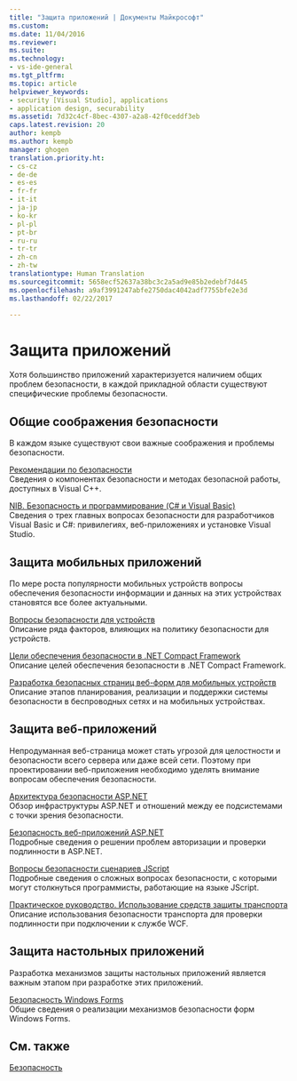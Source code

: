 ```yaml
---
title: "Защита приложений | Документы Майкрософт"
ms.custom: 
ms.date: 11/04/2016
ms.reviewer: 
ms.suite: 
ms.technology:
- vs-ide-general
ms.tgt_pltfrm: 
ms.topic: article
helpviewer_keywords:
- security [Visual Studio], applications
- application design, securability
ms.assetid: 7d32c4cf-8bec-4307-a2a8-42f0ceddf3eb
caps.latest.revision: 20
author: kempb
ms.author: kempb
manager: ghogen
translation.priority.ht:
- cs-cz
- de-de
- es-es
- fr-fr
- it-it
- ja-jp
- ko-kr
- pl-pl
- pt-br
- ru-ru
- tr-tr
- zh-cn
- zh-tw
translationtype: Human Translation
ms.sourcegitcommit: 5658ecf52637a38bc3c2a5ad9e85b2edebf7d445
ms.openlocfilehash: a9af3991247abfe2750dac4042adf7755bfe2e3d
ms.lasthandoff: 02/22/2017

---
```

# <a name="securing-applications"></a>Защита приложений
Хотя большинство приложений характеризуется наличием общих проблем безопасности, в каждой прикладной области существуют специфические проблемы безопасности.  
  
## <a name="general-security-considerations"></a>Общие соображения безопасности  
 В каждом языке существуют свои важные соображения и проблемы безопасности.  
  
 [Рекомендации по безопасности](/visual-cpp/top/security-best-practices-for-cpp)  
 Сведения о компонентах безопасности и методах безопасной работы, доступных в Visual C++.  
  
 [NIB. Безопасность и программирование (C# и Visual Basic)](http://msdn.microsoft.com/en-us/227e2863-cf09-4c28-9611-bcd82be5e994)  
 Сведения о трех главных вопросах безопасности для разработчиков Visual Basic и C#: привилегиях, веб-приложениях и установке Visual Studio.  
  
## <a name="securing-mobile-applications"></a>Защита мобильных приложений  
 По мере роста популярности мобильных устройств вопросы обеспечения безопасности информации и данных на этих устройствах становятся все более актуальными.  
  
 [Вопросы безопасности для устройств](http://msdn.microsoft.com/en-us/45fab484-8718-452e-8210-04fda3c6cb87)  
 Описание ряда факторов, влияющих на политику безопасности для устройств.  
  
 [Цели обеспечения безопасности в .NET Compact Framework](http://msdn.microsoft.com/en-us/64ac2770-e2bc-40a3-abbf-56c8a2c0e364)  
 Описание целей обеспечения безопасности в .NET Compact Framework.  
  
 [Разработка безопасных страниц веб-форм для мобильных устройств](http://msdn.microsoft.com/en-us/b69727c1-f81f-4221-a116-8f92f769365f)  
 Описание этапов планирования, реализации и поддержки системы безопасности в беспроводных сетях и на мобильных устройствах.  
  
## <a name="securing-web-applications"></a>Защита веб-приложений  
 Непродуманная веб-страница может стать угрозой для целостности и безопасности всего сервера или даже всей сети. Поэтому при проектировании веб-приложения необходимо уделять внимание вопросам обеспечения безопасности.  
  
 [Архитектура безопасности ASP.NET](http://msdn.microsoft.com/Library/c34d6f4f-f64d-4697-bd32-02dd2ddf726f)  
 Обзор инфраструктуры ASP.NET и отношений между ее подсистемами с точки зрения безопасности.  
  
 [Безопасность веб-приложений ASP.NET](http://msdn.microsoft.com/Library/658d0430-1644-4744-b52d-08b0d6fcacb8)  
 Подробные сведения о решении проблем авторизации и проверки подлинности в ASP.NET.  
  
 [Вопросы безопасности сценариев JScript](http://msdn.microsoft.com/en-us/8572efc9-071a-472d-a1a4-f0a3b42644c1)  
 Подробные сведения о сложных вопросах безопасности, с которыми могут столкнуться программисты, работающие на языке JScript.  
  
 [Практическое руководство. Использование средств защиты транспорта](http://msdn.microsoft.com/en-us/16210e41-5492-4cc8-9002-7366b1fc7297)  
 Описание использования безопасности транспорта для проверки подлинности при подключении к службе WCF.  
  
## <a name="securing-desktop-applications"></a>Защита настольных приложений  
 Разработка механизмов защиты настольных приложений является важным этапом при разработке этих приложений.  
  
 [Безопасность Windows Forms](http://msdn.microsoft.com/Library/932d438a-5285-46d8-a958-8c93d0ad6cae)  
 Общие сведения о реализации механизмов безопасности форм Windows Forms.  
  
## <a name="see-also"></a>См. также  
 [Безопасность](../ide/security-in-visual-studio.md)
